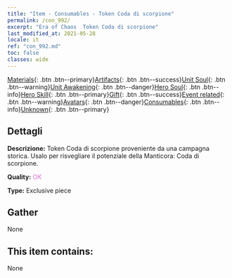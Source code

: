 ```yaml
---
title: "Item - Consumables - Token Coda di scorpione"
permalink: /con_992/
excerpt: "Era of Chaos  Token Coda di scorpione"
last_modified_at: 2021-05-28
locale: it
ref: "con_992.md"
toc: false
classes: wide
---
```

 [Materials](/ItemsIT/){: .btn .btn--primary}[Artifacts](/ItemsIT/Artifacts/){: .btn .btn--success}[Unit Soul](/ItemsIT/UnitSoul/){: .btn .btn--warning}[Unit Awakening](/ItemsIT/UnitAwakening/){: .btn .btn--danger}[Hero Soul](/ItemsIT/HeroSoul/){: .btn .btn--info}[Hero Skill](/ItemsIT/HeroSkill/){: .btn .btn--primary}[Gift](/ItemsIT/Gift/){: .btn .btn--success}[Event related](/ItemsIT/Events/){: .btn .btn--warning}[Avatars](/ItemsIT/Avatars/){: .btn .btn--danger}[Consumables](/ItemsIT/Consumables/){: .btn .btn--info}[Unknown](/ItemsIT/Unknown/){: .btn .btn--primary}

## Dettagli
 **Descrizione:** Token Coda di scorpione proveniente da una campagna storica. Usalo per risvegliare il potenziale della Manticora: Coda di scorpione.

 **Quality:** <span style="color: #DA70D6">OK</span>

 **Type:** Exclusive piece

## Gather

  None

## This item contains:

  None

